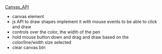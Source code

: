 [Canvas_API](https://developer.mozilla.org/en-US/docs/Web/API/Canvas_API)

- canvas element
- js API to draw shapes implement it with mouse events to be able to click and draw
- controls over the color, the width of the pen
- hold mouse button down and drag and draw based on the color/line/width size selected
- clear canvas btn
